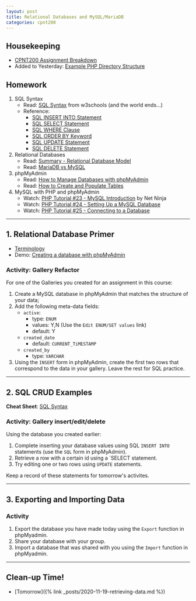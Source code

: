 ```yaml
---
layout: post
title: Relational Databases and MySQL/MariaDB
categories: cpnt200
---
```


## Housekeeping
- [CPNT200 Assignment Breakdown](https://github.com/sait-wbdv/assessments/tree/master/cpnt200)
- Added to Yesterday: [Example PHP Directory Structure](https://github.com/sait-wbdv/php-sample-code#example-php-directory-structure)

## Homework
1. SQL Syntax
    - Read: [SQL Syntax](https://www.w3schools.com/sql/sql_syntax.asp) from w3schools (and the world ends...)
    - Reference: 
        - [SQL INSERT INTO Statement](https://www.w3schools.com/sql/sql_insert.asp)
        - [SQL SELECT Statement](https://www.w3schools.com/sql/sql_select.asp)
        - [SQL WHERE Clause](https://www.w3schools.com/sql/sql_where.asp)
        - [SQL ORDER BY Keyword](https://www.w3schools.com/sql/sql_orderby.asp)
        - [SQL UPDATE Statement](https://www.w3schools.com/sql/sql_update.asp)
        - [SQL DELETE Statement](https://www.w3schools.com/sql/sql_delete.asp)
2. Relational Databases
    - Read: [Summary - Relational Database Model](https://dev.to/lmolivera/everything-you-need-to-know-about-relational-databases-3ejl)
    - Read: [MariaDB vs MySQL](https://www.guru99.com/mariadb-vs-mysql.html)
3. phpMyAdmin
    - Read: [How to Manage Databases with phpMyAdmin](https://www.siteground.com/tutorials/phpmyadmin/database-management/)
    - Read: [How to Create and Populate Tables](https://www.siteground.com/tutorials/phpmyadmin/create-populate-tables/)
4. MySQL with PHP and phpMyAdmin
    - Watch: [PHP Tutorial #23 - MySQL Introduction](https://youtu.be/N2L9KZo2szY) by Net Ninja
    - Watch: [PHP Tutorial #24 - Setting Up a MySQL Database](https://youtu.be/YFlIw4KMpVM)
    - Watch: [PHP Tutorial #25 - Connecting to a Database](https://youtu.be/zpTlJ6dtOxA)

---

## 1. Relational Database Primer
- [Terminology](https://github.com/sait-wbdv/php-sample-code/tree/master/mysql)
- Demo: [Creating a database with phpMyAdmin](https://github.com/sait-wbdv/php-sample-code/tree/master/mysql/phpmyadmin.md)

### Activity: Gallery Refactor
For one of the Galleries you created for an assignment in this course:
1. Create a MySQL database in phpMyAdmin that matches the structure of your data;
2. Add the following meta-data fields:
    - `active`: 
        - type: `ENUM`
        - values: Y,N (Use the `Edit ENUM/SET values` link)
        - default: Y
    - `created_date`
        - default: `CURRENT_TiMESTAMP`
    - `created_by`
        - type: `VARCHAR`
3. Using the `INSERT` form in phpMyAdmin, create the first two rows that correspond to the data in your gallery. Leave the rest for SQL practice.

---

## 2. SQL CRUD Examples

**Cheat Sheet**: [SQL Syntax](https://github.com/sait-wbdv/php-sample-code/tree/master/mysql/sql-syntax.md)

### Activity: Gallery insert/edit/delete
Using the database you created earlier:
1. Complete inserting your database values using SQL `INSERT INTO` statements (use the `SQL` form in phpMyAdmin).
2. Retrieve a row with a certain id using a `SELECT statement.
3. Try editing one or two rows using `UPDATE` statements.

Keep a record of these statements for tomorrow's activites.

---

## 3. Exporting and Importing Data
### Activity
1. Export the database you have made today using the `Export` function in phpMyadmin.
2. Share your database with your group.
3. Import a database that was shared with you using the `Import` function in phpMyadmin.

---

## Clean-up Time!
- [Tomorrow]({% link _posts/2020-11-19-retrieving-data.md %})